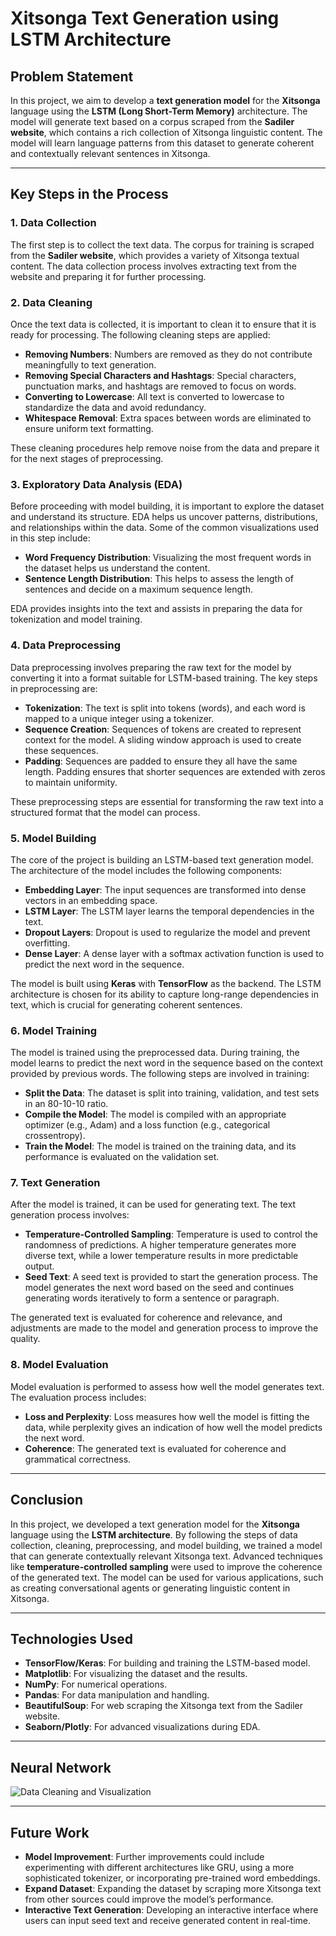 # Xitsonga Text Generation using LSTM Architecture

## Problem Statement

In this project, we aim to develop a **text generation model** for the **Xitsonga** language using the **LSTM (Long Short-Term Memory)** architecture. The model will generate text based on a corpus scraped from the **Sadiler website**, which contains a rich collection of Xitsonga linguistic content. The model will learn language patterns from this dataset to generate coherent and contextually relevant sentences in Xitsonga.

---

## Key Steps in the Process

### 1. **Data Collection**

The first step is to collect the text data. The corpus for training is scraped from the **Sadiler website**, which provides a variety of Xitsonga textual content. The data collection process involves extracting text from the website and preparing it for further processing.

### 2. **Data Cleaning**

Once the text data is collected, it is important to clean it to ensure that it is ready for processing. The following cleaning steps are applied:
- **Removing Numbers**: Numbers are removed as they do not contribute meaningfully to text generation.
- **Removing Special Characters and Hashtags**: Special characters, punctuation marks, and hashtags are removed to focus on words.
- **Converting to Lowercase**: All text is converted to lowercase to standardize the data and avoid redundancy.
- **Whitespace Removal**: Extra spaces between words are eliminated to ensure uniform text formatting.

These cleaning procedures help remove noise from the data and prepare it for the next stages of preprocessing.

### 3. **Exploratory Data Analysis (EDA)**

Before proceeding with model building, it is important to explore the dataset and understand its structure. EDA helps us uncover patterns, distributions, and relationships within the data. Some of the common visualizations used in this step include:
- **Word Frequency Distribution**: Visualizing the most frequent words in the dataset helps us understand the content.
- **Sentence Length Distribution**: This helps to assess the length of sentences and decide on a maximum sequence length.

EDA provides insights into the text and assists in preparing the data for tokenization and model training.

### 4. **Data Preprocessing**

Data preprocessing involves preparing the raw text for the model by converting it into a format suitable for LSTM-based training. The key steps in preprocessing are:
- **Tokenization**: The text is split into tokens (words), and each word is mapped to a unique integer using a tokenizer.
- **Sequence Creation**: Sequences of tokens are created to represent context for the model. A sliding window approach is used to create these sequences.
- **Padding**: Sequences are padded to ensure they all have the same length. Padding ensures that shorter sequences are extended with zeros to maintain uniformity.

These preprocessing steps are essential for transforming the raw text into a structured format that the model can process.

### 5. **Model Building**

The core of the project is building an LSTM-based text generation model. The architecture of the model includes the following components:
- **Embedding Layer**: The input sequences are transformed into dense vectors in an embedding space.
- **LSTM Layer**: The LSTM layer learns the temporal dependencies in the text.
- **Dropout Layers**: Dropout is used to regularize the model and prevent overfitting.
- **Dense Layer**: A dense layer with a softmax activation function is used to predict the next word in the sequence.

The model is built using **Keras** with **TensorFlow** as the backend. The LSTM architecture is chosen for its ability to capture long-range dependencies in text, which is crucial for generating coherent sentences.

### 6. **Model Training**

The model is trained using the preprocessed data. During training, the model learns to predict the next word in the sequence based on the context provided by previous words. The following steps are involved in training:
- **Split the Data**: The dataset is split into training, validation, and test sets in an 80-10-10 ratio.
- **Compile the Model**: The model is compiled with an appropriate optimizer (e.g., Adam) and a loss function (e.g., categorical crossentropy).
- **Train the Model**: The model is trained on the training data, and its performance is evaluated on the validation set.

### 7. **Text Generation**

After the model is trained, it can be used for generating text. The text generation process involves:
- **Temperature-Controlled Sampling**: Temperature is used to control the randomness of predictions. A higher temperature generates more diverse text, while a lower temperature results in more predictable output.
- **Seed Text**: A seed text is provided to start the generation process. The model generates the next word based on the seed and continues generating words iteratively to form a sentence or paragraph.

The generated text is evaluated for coherence and relevance, and adjustments are made to the model and generation process to improve the quality.

### 8. **Model Evaluation**

Model evaluation is performed to assess how well the model generates text. The evaluation process includes:
- **Loss and Perplexity**: Loss measures how well the model is fitting the data, while perplexity gives an indication of how well the model predicts the next word.
- **Coherence**: The generated text is evaluated for coherence and grammatical correctness.

---

## Conclusion

In this project, we developed a text generation model for the **Xitsonga** language using the **LSTM architecture**. By following the steps of data collection, cleaning, preprocessing, and model building, we trained a model that can generate contextually relevant Xitsonga text. Advanced techniques like **temperature-controlled sampling** were used to improve the coherence of the generated text. The model can be used for various applications, such as creating conversational agents or generating linguistic content in Xitsonga.

---

## Technologies Used

- **TensorFlow/Keras**: For building and training the LSTM-based model.
- **Matplotlib**: For visualizing the dataset and the results.
- **NumPy**: For numerical operations.
- **Pandas**: For data manipulation and handling.
- **BeautifulSoup**: For web scraping the Xitsonga text from the Sadiler website.
- **Seaborn/Plotly**: For advanced visualizations during EDA.

---

## Neural Network

![Data Cleaning and Visualization](https://th.bing.com/th/id/R.d8c77c79251352662fdd8150e16e7b0c?rik=ju6mGjQo7RKKMQ&pid=ImgRaw&r=0)

---

## Future Work

- **Model Improvement**: Further improvements could include experimenting with different architectures like GRU, using a more sophisticated tokenizer, or incorporating pre-trained word embeddings.
- **Expand Dataset**: Expanding the dataset by scraping more Xitsonga text from other sources could improve the model’s performance.
- **Interactive Text Generation**: Developing an interactive interface where users can input seed text and receive generated content in real-time.

